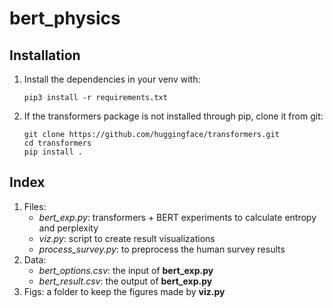 # bert_physics

## Installation
1. Install the dependencies in your venv with:
    ```
    pip3 install -r requirements.txt
    ```
2. If the transformers package is not installed through pip, clone it from git:
    ```
    git clone https://github.com/huggingface/transformers.git
    cd transformers
    pip install .
    ```
## Index
1. Files:
    * *bert_exp.py*: transformers + BERT experiments to calculate entropy and perplexity
    * *viz.py*: script to create result visualizations
    * *process_survey.py*: to preprocess the human survey results
2. Data:
    * *bert_options.csv*: the input of **bert_exp.py**
    * *bert_result.csv*: the output of **bert_exp.py**
3. Figs: a folder to keep the figures made by **viz.py**
